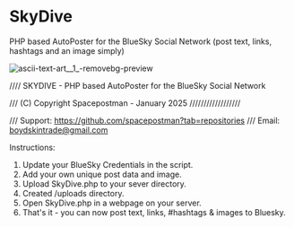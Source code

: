 # SkyDive
 PHP based AutoPoster for the BlueSky Social Network
 (post text, links, hashtags and an image simply)

![ascii-text-art__1_-removebg-preview](https://github.com/user-attachments/assets/713b1fe9-551e-4c96-bced-cf500831eb23)


//// SKYDIVE - PHP based AutoPoster for the BlueSky Social Network

/// (C) Copyright Spacepostman - January 2025 //////////////////

/// Support: https://github.com/spacepostman?tab=repositories
/// Email: boydskintrade@gmail.com

Instructions:

1. Update your BlueSky Credentials in the script.
2. Add your own unique post data and image.
3. Upload SkyDive.php to your sever directory.
4. Created /uploads directory.
5. Open SkyDive.php in a webpage on your server.
6. That's it - you can now post text, links, #hashtags & images to Bluesky.
